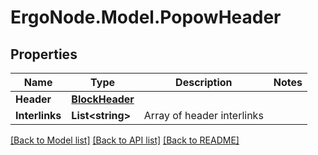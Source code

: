 # ErgoNode.Model.PopowHeader

## Properties

Name | Type | Description | Notes
------------ | ------------- | ------------- | -------------
**Header** | [**BlockHeader**](BlockHeader.md) |  | 
**Interlinks** | **List&lt;string&gt;** | Array of header interlinks | 

[[Back to Model list]](../README.md#documentation-for-models) [[Back to API list]](../README.md#documentation-for-api-endpoints) [[Back to README]](../README.md)

